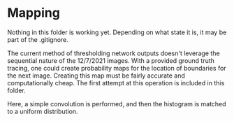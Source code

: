 # Mapping

Nothing in this folder is working yet. Depending on what state it is, it may be part of the .gitignore. 

The current method of thresholding network outputs doesn't leverage the sequential nature of the 12/7/2021 images. 
With a provided ground truth tracing, one could create probability maps for the location of boundaries for the next
image. Creating this map must be fairly accurate and computationally cheap. The first attempt at this operation 
is included in this folder. 

Here, a simple convolution is performed, and then the histogram is matched to a uniform distribution. 
